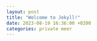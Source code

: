 ```yaml
---
layout: post
title: "Welcome to Jekyll!"
date: 2023-08-19 16:36:00 +0200
categories: private meer
---
```

